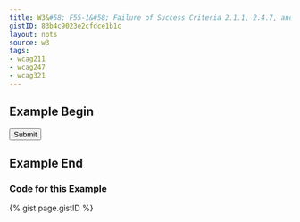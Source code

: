 ```yaml
---
title: W3&#58; F55-1&#58; Failure of Success Criteria 2.1.1, 2.4.7, and 3.2.1 due to using script to remove focus when focus is received
gistID: 83b4c9023e2cfdce1b1c
layout: nots
source: w3
tags:
- wcag211
- wcag247
- wcag321
---
```


<h2 aria-describedby="{{ page.gistID }}">Example Begin</h2>
<div class="rendered-not">
<input type="submit" onFocus="this.blur();"> 
</div> <!-- rendered-not -->

<h2 aria-describedby="{{ page.gistID }}">Example End</h2>

<h3 aria-describedby="{{ page.gistID }}">Code for this Example</h3>
{% gist page.gistID %}